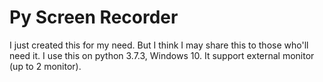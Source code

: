 # Py Screen Recorder
 I just created this for my need. But I think I may share this to those who'll need it. I use this on python 3.7.3, Windows 10. It support external monitor (up to 2 monitor).
